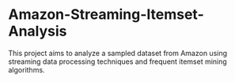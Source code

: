 # Amazon-Streaming-Itemset-Analysis
This project aims to analyze a sampled dataset from Amazon using streaming data processing techniques and frequent itemset mining algorithms.
